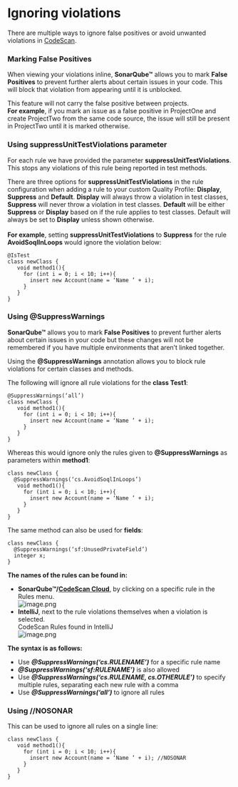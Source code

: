 # Ignoring violations

There are multiple ways to ignore false positives or avoid unwanted violations in [CodeScan](https://www.codescan.io/).

### Marking False Positives <a href="#marking-false-positives" id="marking-false-positives"></a>

When viewing your violations inline, **SonarQube™** allows you to mark **False Positives** to prevent further alerts about certain issues in your code. This will block that violation from appearing until it is unblocked.

This feature will not carry the false positive between projects.\
**For example**, if you mark an issue as a false positive in ProjectOne and create ProjectTwo from the same code source, the issue will still be present in ProjectTwo until it is marked otherwise.

### Using suppressUnitTestViolations parameter <a href="#using-suppressunittestviolations-parameter" id="using-suppressunittestviolations-parameter"></a>

For each rule we have provided the parameter **suppressUnitTestViolations**. This stops any violations of this rule being reported in test methods.

There are three options for **suppressUnitTestViolations** in the rule configuration when adding a rule to your custom Quality Profile: **Display**, **Suppress** and **Default**.  **Display** will always throw a violation in test classes, **Suppress** will never throw a violation in test classes. **Default** will be either **Suppress** or **Display** based on if the rule applies to test classes. Default will always be set to **Display** unless shown otherwise.\
\
**For example**, setting **suppressUnitTestViolations** to **Suppress** for the rule **AvoidSoqlInLoops** would ignore the violation below:

```
@IsTest
class newClass {
   void method1(){
     for (int i = 0; i < 10; i++){
       insert new Account(name = ‘Name ’ + i);
     }
   }
}

```

### Using @SuppressWarnings <a href="#using-suppresswarnings" id="using-suppresswarnings"></a>

**SonarQube™** allows you to mark **False Positives** to prevent further alerts about certain issues in your code but these changes will not be remembered if you have multiple environments that aren’t linked together.

Using the **@SuppressWarnings** annotation allows you to block rule violations for certain classes and methods.

The following will ignore all rule violations for the **class Test1**:

```
@SuppressWarnings(‘all’)
class newClass {
   void method1(){
     for (int i = 0; i < 10; i++){
       insert new Account(name = ‘Name ’ + i);
     }
   }
}
```

Whereas this would ignore only the rules given to **@SuppressWarnings** as parameters within **method1**:

```
class newClass {
  @SuppressWarnings(‘cs.AvoidSoqlInLoops’)
   void method1(){
     for (int i = 0; i < 10; i++){
       insert new Account(name = ‘Name ’ + i);
     }
   }
}
```

The same method can also be used for **fields**:

```
class newClass {
  @SuppressWarnings(‘sf:UnusedPrivateField’)
  integer x;
}
```

**The names of the rules can be found in:**

* **SonarQube™/**[**CodeScan Cloud**](https://www.codescan.io/products/cloud/), by clicking on a specific rule in the Rules menu.\
  ![image.png](https://cdn.document360.io/8711f4e7-c040-4616-aac9-d947f87e4619/Images/Documentation/image\(293\).png)
* **IntelliJ**, next to the rule violations themselves when a violation is selected.\
  CodeScan Rules found in IntelliJ\
  ![image.png](https://cdn.document360.io/8711f4e7-c040-4616-aac9-d947f87e4619/Images/Documentation/image\(294\).png)

**The syntax is as follows:**

* Use _**@SuppressWarnings(‘cs.RULENAME’)**_ for a specific rule name
* _**@SuppressWarnings(‘sf:RULENAME’)**_ is also allowed
* Use _**@SuppressWarnings(‘cs.RULENAME, cs.OTHERULE’)**_ to specify multiple rules, separating each new rule with a comma
* Use _**@SuppressWarnings(‘all’)**_ to ignore all rules

### Using //NOSONAR <a href="#using-nosonar" id="using-nosonar"></a>

This can be used to ignore all rules on a single line:

```
class newClass {
   void method1(){
     for (int i = 0; i < 10; i++){
       insert new Account(name = ‘Name ’ + i); //NOSONAR
     }
   }
}
```
